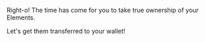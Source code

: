 Right-o! The time has come for you to take true ownership of your Elements.

Let's get them transferred to your wallet!
